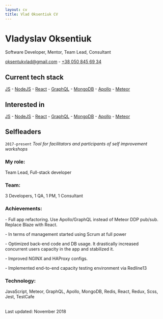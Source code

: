 ```yaml
---
layout: cv
title: Vlad Oksentiuk CV
---
```

# Vladyslav Oksentiuk
Software Developer, Mentor, Team Lead, Consultant

<a href="mailto:oksentukvlad@gmail.com">oksentukvlad@gmail.com</a> - <a href="tel:380508456934">+38 050 845 69 34</a>

## Current tech stack

<div id="webaddress">
  <a href="https://en.wikipedia.org/wiki/JavaScript">JS</a> - 
  <a href="https://nodejs.org/en/">NodeJS</a> - 
  <a href="https://reactjs.org/">React</a> - 
  <a href="https://graphql.org/">GraphQL</a> - 
  <a href="https://www.mongodb.com/">MongoDB</a> - 
  <a href="https://www.apollographql.com/">Apollo</a> - 
  <a href="https://www.meteor.com/">Meteor</a>
</div>

## Interested in

<div id="webaddress">
  <a href="https://en.wikipedia.org/wiki/JavaScript">JS</a> - 
  <a href="https://nodejs.org/en/">NodeJS</a> - 
  <a href="https://reactjs.org/">React</a> - 
  <a href="https://graphql.org/">GraphQL</a> - 
  <a href="https://www.mongodb.com/">MongoDB</a> - 
  <a href="https://www.apollographql.com/">Apollo</a> - 
  <a href="https://www.meteor.com/">Meteor</a>
</div>

## Selfleaders
`2017-present`
*Tool for facilitators and participants of self improvement workshops*

### My role:

Team Lead, Full-stack developer

### Team:

3 Developers, 1 QA, 1 PM, 1 Consultant

### Achievements:

\- Full app refactoring. Use Apollo/GraphQL instead of Meteor DDP pub/sub. Replace Blaze with React.

\- In terms of management started using Scrum at full power

\- Optimized back-end code and DB usage. It drastically increased concurrent users capacity in the app and stabilized it.

\- Improved NGINX and HAProxy configs.

\- Implemented end-to-end capacity testing environment via Redline13

### Technology:

JavaScript, Meteor, GraphQL, Apollo, MongoDB, Redis, React, Redux, Scss, Jest, TestCafe

<br/>Last updated: November 2018<br/><br/>
